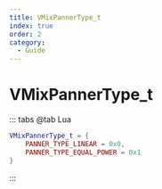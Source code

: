 ```yaml
---
title: VMixPannerType_t
index: true
order: 2
category:
  - Guide
---
```


# VMixPannerType_t
::: tabs
@tab Lua
```lua
VMixPannerType_t = {
    PANNER_TYPE_LINEAR = 0x0,
    PANNER_TYPE_EQUAL_POWER = 0x1
}
```
:::